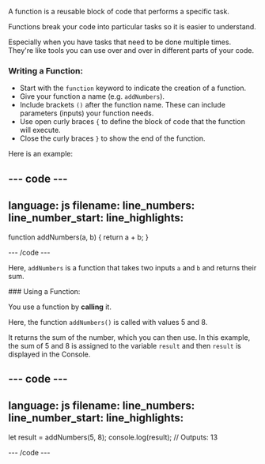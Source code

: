 A function is a reusable block of code that performs a specific task.

Functions break your code into particular tasks so it is easier to understand. 

Especially when you have tasks that need to be done multiple times. They're like tools you can use over and over in different parts of your code.

### Writing a Function: 
+ Start with the `function` keyword to indicate the creation of a function. 
+ Give your function a name (e.g. `addNumbers`).
+ Include brackets `()` after the function name. These can include parameters (inputs) your function needs.
+ Use open curly braces `{` to define the block of code that the function will execute.
+ Close the curly braces `}` to show the end of the function.

Here is an example:

--- code ---
---
language: js
filename:
line_numbers:
line_number_start:
line_highlights:
---
function addNumbers(a, b) {
  return a + b;
}
    
--- /code ---

Here, `addNumbers` is a function that takes two inputs `a` and `b` and returns their sum.

### Using a Function:

You use a function by **calling** it.

Here, the function `addNumbers()` is called with values 5 and 8. 

It returns the sum of the number, which you can then use. In this example, the sum of 5 and 8 is assigned to the variable `result` and then `result` is displayed in the Console.

--- code ---
---
language: js
filename:
line_numbers: 
line_number_start:
line_highlights:
---
let result = addNumbers(5, 8);
console.log(result); // Outputs: 13
    
--- /code ---